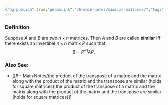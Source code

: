 ```yaml
---
{"dg-publish":true,"permalink":"/6-main-notes/similar-matrices/","tags":["linear_algebra","info"]}
---
```


### Definition

Suppose $A$ and $B$ are two $n \times n$ matrices. Then $A$ and $B$ are called **similar** iff there exists an invertible $n \times n$ matrix $P$ such that
$$B=P^{-1}AP.$$
### Also See:
+ [[6 - Main Notes/the product of the transpose of a matrix and the matrix along with the product of the matrix and the transpose are similar (holds for square matrices)\|the product of the transpose of a matrix and the matrix along with the product of the matrix and the transpose are similar (holds for square matrices)]]
